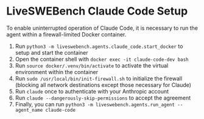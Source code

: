# LiveSWEBench Claude Code Setup

To enable uninterrupted operation of Claude Code, it is necessary to run the agent within a firewall-limited Docker container.

1. Run `python3 -m liveswebench.agents.claude_code.start_docker` to setup and start the container
2. Open the container shell with `docker exec -it claude-code-dev bash`
3. Run `source docker/.venv/bin/activate` to activate the virtual environment within the container
4. Run `sudo /usr/local/bin/init-firewall.sh` to initialize the firewall (blocking all network destinations except those necessary for Claude)
5. Run `claude` once to authenticate with your Anthropic account
6. Run `claude --dangerously-skip-permissions` to accept the agreement
7. Finally, you can run `python3 -m liveswebench.agents.run_agent --agent_name claude-code`